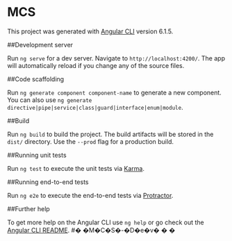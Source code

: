 # MCS

This project was generated with [Angular CLI](https://github.com/angular/angular-cli) version 6.1.5.

##Development server

Run `ng serve` for a dev server. Navigate to `http://localhost:4200/`. The app will automatically reload if you change any of the source files.

##Code scaffolding

Run `ng generate component component-name` to generate a new component. You can also use `ng generate directive|pipe|service|class|guard|interface|enum|module`.

##Build

Run `ng build` to build the project. The build artifacts will be stored in the `dist/` directory. Use the `--prod` flag for a production build.

##Running unit tests

Run `ng test` to execute the unit tests via [Karma](https://karma-runner.github.io).

##Running end-to-end tests

Run `ng e2e` to execute the end-to-end tests via [Protractor](http://www.protractortest.org/).

##Further help

To get more help on the Angular CLI use `ng help` or go check out the [Angular CLI README](https://github.com/angular/angular-cli/blob/master/README.md).
#� �M�C�S�-�D�e�v�
�
�
